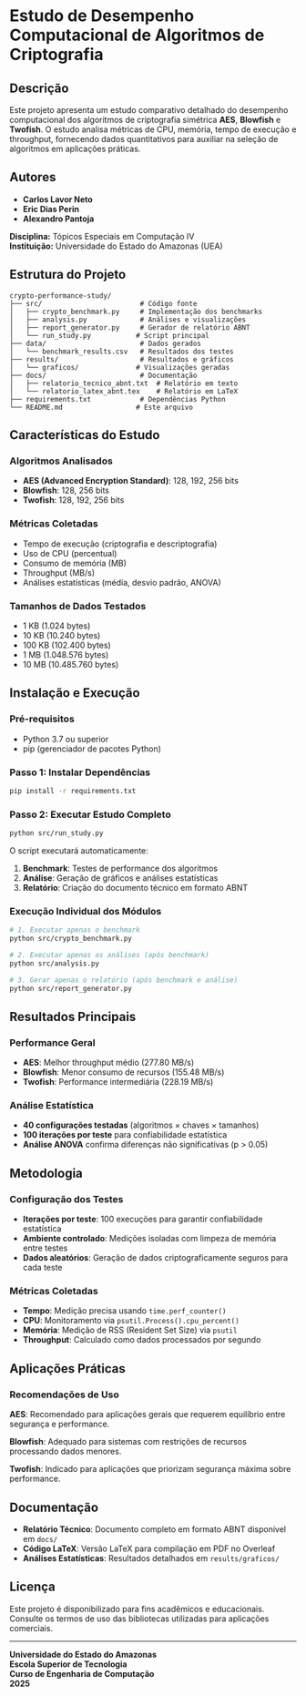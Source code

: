 # Estudo de Desempenho Computacional de Algoritmos de Criptografia

## Descrição

Este projeto apresenta um estudo comparativo detalhado do desempenho computacional dos algoritmos de criptografia simétrica **AES**, **Blowfish** e **Twofish**. O estudo analisa métricas de CPU, memória, tempo de execução e throughput, fornecendo dados quantitativos para auxiliar na seleção de algoritmos em aplicações práticas.

## Autores

- **Carlos Lavor Neto**
- **Eric Dias Perin**
- **Alexandro Pantoja**

**Disciplina:** Tópicos Especiais em Computação IV  
**Instituição:** Universidade do Estado do Amazonas (UEA)

## Estrutura do Projeto

```
crypto-performance-study/
├── src/                        # Código fonte
│   ├── crypto_benchmark.py     # Implementação dos benchmarks
│   ├── analysis.py             # Análises e visualizações
│   ├── report_generator.py     # Gerador de relatório ABNT
│   └── run_study.py           # Script principal
├── data/                       # Dados gerados
│   └── benchmark_results.csv   # Resultados dos testes
├── results/                    # Resultados e gráficos
│   └── graficos/              # Visualizações geradas
├── docs/                       # Documentação
│   ├── relatorio_tecnico_abnt.txt  # Relatório em texto
│   └── relatorio_latex_abnt.tex    # Relatório em LaTeX
├── requirements.txt            # Dependências Python
└── README.md                  # Este arquivo
```

## Características do Estudo

### Algoritmos Analisados
- **AES (Advanced Encryption Standard)**: 128, 192, 256 bits
- **Blowfish**: 128, 256 bits  
- **Twofish**: 128, 192, 256 bits

### Métricas Coletadas
- Tempo de execução (criptografia e descriptografia)
- Uso de CPU (percentual)
- Consumo de memória (MB)
- Throughput (MB/s)
- Análises estatísticas (média, desvio padrão, ANOVA)

### Tamanhos de Dados Testados
- 1 KB (1.024 bytes)
- 10 KB (10.240 bytes)
- 100 KB (102.400 bytes)
- 1 MB (1.048.576 bytes)
- 10 MB (10.485.760 bytes)

## Instalação e Execução

### Pré-requisitos
- Python 3.7 ou superior
- pip (gerenciador de pacotes Python)

### Passo 1: Instalar Dependências
```bash
pip install -r requirements.txt
```

### Passo 2: Executar Estudo Completo
```bash
python src/run_study.py
```

O script executará automaticamente:
1. **Benchmark**: Testes de performance dos algoritmos
2. **Análise**: Geração de gráficos e análises estatísticas
3. **Relatório**: Criação do documento técnico em formato ABNT

### Execução Individual dos Módulos

```bash
# 1. Executar apenas o benchmark
python src/crypto_benchmark.py

# 2. Executar apenas as análises (após benchmark)
python src/analysis.py

# 3. Gerar apenas o relatório (após benchmark e análise)
python src/report_generator.py
```

## Resultados Principais

### Performance Geral
- **AES**: Melhor throughput médio (277.80 MB/s)
- **Blowfish**: Menor consumo de recursos (155.48 MB/s)
- **Twofish**: Performance intermediária (228.19 MB/s)

### Análise Estatística
- **40 configurações testadas** (algoritmos × chaves × tamanhos)
- **100 iterações por teste** para confiabilidade estatística
- **Análise ANOVA** confirma diferenças não significativas (p > 0.05)

## Metodologia

### Configuração dos Testes
- **Iterações por teste**: 100 execuções para garantir confiabilidade estatística
- **Ambiente controlado**: Medições isoladas com limpeza de memória entre testes
- **Dados aleatórios**: Geração de dados criptograficamente seguros para cada teste

### Métricas Coletadas
- **Tempo**: Medição precisa usando `time.perf_counter()`
- **CPU**: Monitoramento via `psutil.Process().cpu_percent()`
- **Memória**: Medição de RSS (Resident Set Size) via `psutil`
- **Throughput**: Calculado como dados processados por segundo

## Aplicações Práticas

### Recomendações de Uso

**AES**: Recomendado para aplicações gerais que requerem equilíbrio entre segurança e performance.

**Blowfish**: Adequado para sistemas com restrições de recursos processando dados menores.

**Twofish**: Indicado para aplicações que priorizam segurança máxima sobre performance.

## Documentação

- **Relatório Técnico**: Documento completo em formato ABNT disponível em `docs/`
- **Código LaTeX**: Versão LaTeX para compilação em PDF no Overleaf
- **Análises Estatísticas**: Resultados detalhados em `results/graficos/`

## Licença

Este projeto é disponibilizado para fins acadêmicos e educacionais. Consulte os termos de uso das bibliotecas utilizadas para aplicações comerciais.

---

**Universidade do Estado do Amazonas**  
**Escola Superior de Tecnologia**  
**Curso de Engenharia de Computação**  
**2025**
